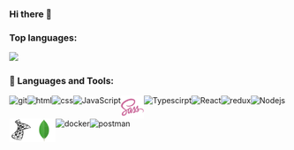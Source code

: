 ### Hi there 👋

### Top languages:

<div>
  <a href="#">
    <img src="https://github-readme-stats.vercel.app/api/top-langs/?username=QuanIT01&title_color=FD428E&text_color=ffffff&bg_color=20232a&langs_count=10&layout=compact&hide_border=true" />
  </a>
</div>

### 🔨 Languages and Tools:

<a href="https://git-scm.com/" target="_blank">
  <img
    src="https://raw.githubusercontent.com/rahul-jha98/github_readme_icons/main/language_and_tools/square/git-scm/git-scm.svg" align="left"
    alt="git"
    height="42px"
  />
</a>
<a href="https://devdocs.io/html/" target="_blank">
  <img
    src="https://raw.githubusercontent.com/rahul-jha98/github_readme_icons/main/language_and_tools/square/html/html.svg"
    align="left"
    alt="html"
    height="42px"
  />
</a>
<a href="https://devdocs.io/css/" target="_blank">
  <img
    src="https://raw.githubusercontent.com/rahul-jha98/github_readme_icons/main/language_and_tools/square/css/css.svg"
    align="left"
    alt="css"
    height="42px"
  />
</a>
<a
href="https://developer.mozilla.org/en-US/docs/Web/JavaScript"
target="\_blank"><img
    align="left"
    alt="JavaScript"
    height="42px"
    src="https://raw.githubusercontent.com/rahul-jha98/github_readme_icons/main/language_and_tools/square/javascript/javascript.svg"
/>
</a>
<a href="https://sass-lang.com/install" target="_blank">
  <img
    src="https://raw.githubusercontent.com/devicons/devicon/master/icons/sass/sass-original.svg"
    align="left"
    alt="sass"
    height="42px"
  />
</a>
<a href="https://www.typescriptlang.org/" target="\_blank"><img
    align="left"
    alt="Typescirpt"
    height="42px"
    src="https://raw.githubusercontent.com/rahul-jha98/github_readme_icons/main/language_and_tools/square/typescript/typescript.svg"
/></a>
<a href="https://reactjs.org/" target="_blank">
<img
    align="left"
    alt="React"
    height="42px"
    src="https://raw.githubusercontent.com/rahul-jha98/github_readme_icons/main/language_and_tools/square/react/react.svg"
/></a>
<a href="https://redux.js.org/" target="_blank">
<img
    align="left"
    alt="redux"
    height="42px"
    src="https://raw.githubusercontent.com/rahul-jha98/github_readme_icons/main/language_and_tools/square/redux/redux.svg"
/></a>
<a href="https://nodejs.org" target="\_blank"
> <img
    align="left"
    alt="Nodejs"
    height="42px"
    src="https://raw.githubusercontent.com/rahul-jha98/github_readme_icons/main/language_and_tools/square/node/node.svg"
/>
</a>

<a
href="https://docs.microsoft.com/en-us/sql/sql-server/?view=sql-server-ver15"
target="\_blank"> <img
src="https://raw.githubusercontent.com/devicons/devicon/master/icons/microsoftsqlserver/microsoftsqlserver-plain.svg"
align="left"
alt="sql-server"
height="42px"
/>
</a>
<a href="https://www.mongodb.com/" target="_blank">
<img
    src="https://raw.githubusercontent.com/devicons/devicon/master/icons/mongodb/mongodb-original.svg"
    align="left"
    alt="mongdb"
    height="42px"
  />
</a>
<a href="https://www.docker.com/" target="_blank">
  <img
    src="https://raw.githubusercontent.com/rahul-jha98/README_icons/main/language_and_tools/square/docker/docker.svg"
    align="left"
    alt="docker"
    height="42px"
  />
</a>
<a href="https://postman.com/" target="_blank">
  <img
    src="https://camo.githubusercontent.com/93b32389bf746009ca2370de7fe06c3b5146f4c99d99df65994f9ced0ba41685/68747470733a2f2f7777772e766563746f726c6f676f2e7a6f6e652f6c6f676f732f676574706f73746d616e2f676574706f73746d616e2d69636f6e2e737667"
    align="left"
    alt="postman"
    height="42px"
  />
</a>
